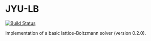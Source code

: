 # JYU-LB

[![Build Status](https://travis-ci.org/simphony/JYU-LB.svg)](https://travis-ci.org/simphony/JYU-LB)

Implementation of a basic lattice-Boltzmann solver (version 0.2.0).
